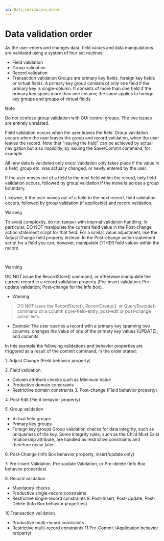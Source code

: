 ```yaml
---
id: Data_validation_order
---
```


# Data validation order

As the user enters and changes data, field values and data manipulations are validated using a system of four set routines:

- Field validation
- Group validation
- Record validation
- Transaction validation
Groups are primary key fields, foreign key fields or virtual fields. A primary key group consists of only one field if the primary key is single-column. It consists of more than one field if the primary key spans more than one column; the same applies to foreign key groups and groups of virtual fields.

> [!NOTE]
> Do not confuse group validation with GUI control groups. The two issues are entirely unrelated.

Field validation occurs when the user leaves the field. Group validation occurs when the user leaves the group and record validation, when the user leaves the record. Note that "leaving the field" can be achieved by actual navigation but also implicitly, by issuing the Save/Commit command, for example.

All new data is validated only once: validation only takes place if the value in a field, group etc. was actually changed, or newly entered by the user.

If the user moves out of a field to the next field within the record, only field validation occurs, followed by group validation if the move is across a group boundary.

Likewise, if the user moves out of a field to the next record, field validation occurs, followed by group validation (if applicable) and record validation.

> [!WARNING]
> To avoid complexity, do not tamper with internal validation handling. In particular, DO NOT manipulate the current field value in the Post-change action statement script for that field. For a similar value adjustment, use the Adjust Change field property instead.
> In the Post-change action statement script for a field you can, however, manipulate OTHER field values within the record.

 

> [!WARNING]
> DO NOT issue the RecordStore() command, or otherwise manipulate the current record in a record validation property (Pre-insert validation; Pre-update validation; Post-change for the info box).

- > [!WARNING]
> DO NOT issue the RecordStore(), RecordCreate(), or QueryExecute() command on a column's pre-field-entry, post-edit or post-change action lists.


- *Example*
The user queries a record with a primary key spanning two columns, changes the value of one of the primary key values (UPDATE), and commits.

In this example the following validations and behavior properties are triggered as a result of the commit command, in the order stated:

1. Adjust Change (Field behavior property)

2. Field validation

- Column attribute checks such as Minimum Value
- Productive domain constraints
- Restrictive domain constraints
3. Post-change (Field behavior property)

4. Post-Edit (Field behavior property)

5. Group validation

- Virtual field groups
- Primary key groups
- Foreign key groups
Group validation checks for data integrity, such as uniqueness of the key. Some integrity rules, such as the Child Must Exist relationship attribute, are handled as restrictive constraints and therefore occur later.

6. Post-Change (Info Box behavior property; insert/update only)

7. Pre-insert Validation, Pre-update Validation, or Pre-delete (Info Box behavior properties)

8. Record validation

- Mandatory checks
- Productive single-record constraints
- Restrictive single-record constraints
9. Post-Insert, Post-Update, Post-Delete (Info Box behavior properties)

10.Transaction validation

- Productive multi-record constraints
- Restrictive multi-record constraints
11.Pre-Commit (Application behavior property)